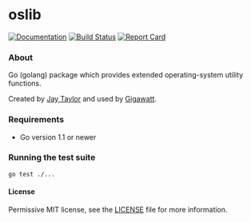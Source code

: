 # oslib

[![Documentation](https://godoc.org/github.com/gigawattio/oslib?status.svg)](https://godoc.org/github.com/gigawattio/oslib)
[![Build Status](https://travis-ci.org/gigawattio/oslib.svg?branch=master)](https://travis-ci.org/gigawattio/oslib)
[![Report Card](https://goreportcard.com/badge/github.com/gigawattio/oslib)](https://goreportcard.com/report/github.com/gigawattio/oslib)

### About

Go (golang) package which provides extended operating-system utility functions.

Created by [Jay Taylor](https://jaytaylor.com/) and used by [Gigawatt](https://gigawatt.io/).

### Requirements

* Go version 1.1 or newer

### Running the test suite

    go test ./...

#### License

Permissive MIT license, see the [LICENSE](LICENSE) file for more information.
